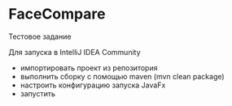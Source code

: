 # FaceCompare
Тестовое задание

Для запуска в IntelliJ IDEA Community
- импортировать проект из репозитория
- выполнить сборку с помощью maven (mvn clean package)
- настроить конфигурацию запуска JavaFx
- запустить
